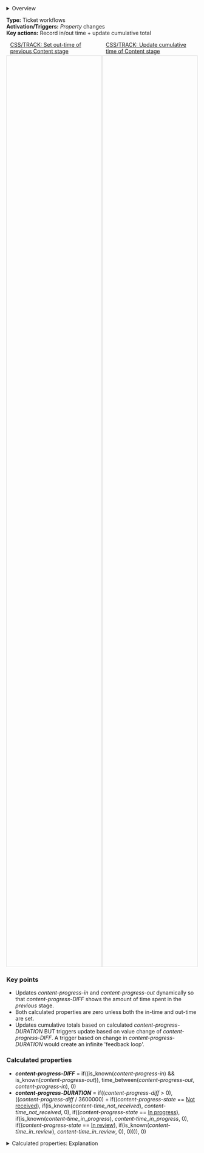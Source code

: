 <details><summary>Overview</summary>
<p>To track the time spent at each stage, the workflows set the time a ticket moves in or out of any of the tracked stages. These changes cause the two calculated properties to update. Once a duration total exists, this will be added to an existing total and recorded as the new cumulative total time for that stage.</p><p>The first workflow sets the out-time whenever <em>Content</em> changes from a stage that is being tracked (not all stages are tracked). The in-time will have already been set, so this will trigger a change in <em>content-progress-DIFF</em>, which immediately triggers the second workflow.</p><p>The second workflow has two functions. Firstly, it takes the newly calculated cumulative total (<em>content-progress-DURATION</em>) and stores this value in the appropriate total. It knows the stage that <em>Content</em> has just moved out of, because this is stored in <em>content-progress-STATE</em>. Secondly, it sets the new stage and in-time for that stage (if it is a stage that is being tracked).</p>
</details>

**Type:** Ticket workflows  
**Activation/Triggers:** *Property* changes  
**Key actions:** Record in/out time + update cumulative total    

<div style="display:flex;">
<a style="width:50%;padding:0 10px;margin:0 0 3px 0;" target="_blank" href="https://app-eu1.hubspot.com/workflows/3479931/platform/flow/2298757336/edit">CSS/TRACK: Set out-time of previous Content stage</a>
<a style="width:50%;padding:0 10px;margin:0 0 3px 0;" target="_blank" href="https://app-eu1.hubspot.com/workflows/3479931/platform/flow/2298674390/edit">CSS/TRACK: Update cumulative time of Content stage</a>
</div>
<div style="display:flex;">
<div id="viewer" style="width:50%;height:60vh;border:1px solid #ddd;"></div>
<div id="viewer2" style="width:50%;height:60vh;border:1px solid #ddd;"></div>
</div>
<script src="https://cdn.jsdelivr.net/npm/openseadragon@4.1/build/openseadragon/openseadragon.min.js"></script>
<script>
  document.addEventListener('DOMContentLoaded', function () {
    var basePath = window.location.pathname.replace(/\/workflows\/.*/, '/');
    var imgUrl = basePath + "images/CSS-TRACK-Set-out-time-of-previous-Content-stage.png";
    OpenSeadragon({ id: "viewer", prefixUrl: "https://cdn.jsdelivr.net/npm/openseadragon@4.1/build/openseadragon/images/", tileSources: { type: "image", url: imgUrl, buildPyramid: false }, showNavigator: true, showZoomControl: true, showHomeControl: true, showFullPageControl: false });
  });
</script>  
<script src="https://cdn.jsdelivr.net/npm/openseadragon@4.1/build/openseadragon/openseadragon.min.js"></script>
<script>
  document.addEventListener('DOMContentLoaded', function () {
    var basePath = window.location.pathname.replace(/\/workflows\/.*/, '/');
    var imgUrl = basePath + "images/CSS-TRACK-Update-cumulative-time-of-Content-stage.png";
    OpenSeadragon({ id: "viewer2", prefixUrl: "https://cdn.jsdelivr.net/npm/openseadragon@4.1/build/openseadragon/images/", tileSources: { type: "image", url: imgUrl, buildPyramid: false }, showNavigator: true, showZoomControl: true, showHomeControl: true, showFullPageControl: false });
  });
</script> 

### Key points   
- Updates *content-progress-in* and *content-progress-out* dynamically so that *content-progress-DIFF* shows the amount of time spent in the <i>previous</i> stage.  
- Both calculated properties are zero unless both the in-time and out-time are set. 
- Updates cumulative totals based on calculated *content-progress-DURATION* BUT triggers update based on value change of *content-progress-DIFF*. A trigger based on change in *content-progress-DURATION* would create an infinite 'feedback loop'.     

### Calculated properties  
- ***content-progress-DIFF*** = if((is_known(*content-progress-in*) && is_known(*content-progress-out*)), time_between(*content-progress-out*, *content-progress-in*), 0)  
- ***content-progress-DURATION*** = if((*content-progress-diff* > 0), ((*content-progress-diff* / 3600000) + if((*content-progress-state* == <u>Not received</u>), if(is_known(*content-time_not_received*), *content-time_not_received*, 0), if((*content-progress-state* == <u>In progress</u>), if(is_known(*content-time_in_progress*), *content-time_in_progress*, 0), if((*content-progress-state* == <u>In review</u>), if(is_known(*content-time_in_review*), *content-time_in_review*, 0), 0)))), 0)  

<details><summary>Calculated properties: Explanation</summary>
<p><em>content-progress-DIFF</em> calculates the difference between the in-time and the out-time. If either of these properties is not set, it evaluates to zero. Note that the times used in this calculation are in milliseconds.</p><p><em>content-progress-DURATION</em> first checks to see if <em>content-progress-DIFF</em> actually has a value: if not, it evaluates to zero. Assuming <em>content-progress-DIFF</em> > 0, it first converts it from milliseconds to hours and then works out which stored property it needs to add it to. It uses <em>content-progress-state</em> to do this.</p><p>For example, if the <i>Content</i> has just moved out of <u>Not received</u>, the calculation will take the current value of <em>content-time_not_received</em> and add it to <em>content-progress-DIFF</em> to give a new cumulative total for the <u>Not received</u> stage.</p><p>To avoid null errors, in all cases the calculation checks that the value exists (using <i>is_known</i>) and takes it as zero if not.</p></details>